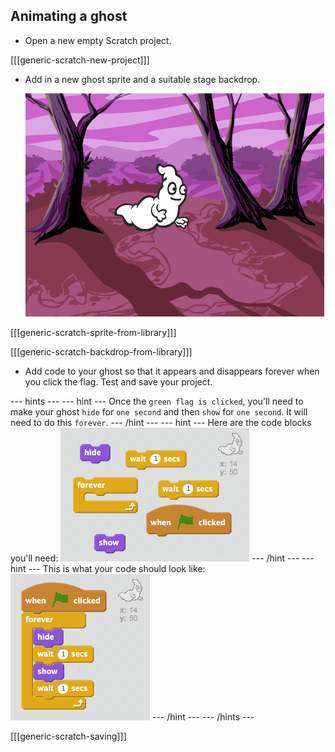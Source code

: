 ## Animating a ghost

+ Open a new empty Scratch project.

[[[generic-scratch-new-project]]]

+ Add in a new ghost sprite and a suitable stage backdrop.
    
    ![स्क्रीनशॉट](images/ghost-ghost.png)

[[[generic-scratch-sprite-from-library]]]

[[[generic-scratch-backdrop-from-library]]]

+ Add code to your ghost so that it appears and disappears forever when you click the flag. Test and save your project.

\--- hints \--- \--- hint \--- Once the `green flag is clicked`, you'll need to make your ghost `hide` for `one second` and then `show` for `one second`. It will need to do this `forever`. \--- /hint \--- \--- hint \--- Here are the code blocks you'll need: ![screenshot](images/ghost-appear-blocks.png) \--- /hint \--- \--- hint \--- This is what your code should look like: ![screenshot](images/ghost-appear-code.png) \--- /hint \--- \--- /hints \---

[[[generic-scratch-saving]]]